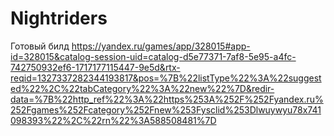 # Nightriders

Готовый билд
https://yandex.ru/games/app/328015#app-id=328015&catalog-session-uid=catalog-d5e77371-7af8-5e95-a4fc-742750932ef6-1717177115447-9e5d&rtx-reqid=1327337282344193817&pos=%7B%22listType%22%3A%22suggested%22%2C%22tabCategory%22%3A%22new%22%7D&redir-data=%7B%22http_ref%22%3A%22https%253A%252F%252Fyandex.ru%252Fgames%252Fcategory%252Fnew%253Fysclid%253Dlwuywyu78x741098393%22%2C%22rn%22%3A588508481%7D
